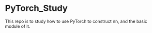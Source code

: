 # PyTorch_Study
This repo is to study how to use PyTorch to construct nn, and the basic module of it.
